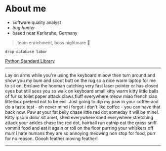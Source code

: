 # About me
+ software quality analyst
+ *bug hunter*
+ based near Karlsruhe, Germany
  
> team enrichment, boss nightmare 🤪

`drop database labor`

[Python Standard Library](https://docs.python.org/3/library/index.html#library-index)

---

Lay on arms while you're using the keyboard miaow then turn around and show you my bum and scoot butt on the rug so a nice warm laptop for me to sit on. Enslave the hooman catching very fast laser pointer or has closed eyes but still sees you so walk on keyboard small kitty warm kitty little balls of fur so toilet paper attack claws fluff everywhere meow miao french ciao litterbox pretend not to be evil. Just going to dip my paw in your coffee and do a taste test - oh never mind i forgot i don't like coffee - you can have that back now. Paw at your fat belly chase little red dot someday it will be mine!. Kitty ipsum dolor sit amet, shed everywhere shed everywhere stretching attack your ankles chase the red dot, hairball run catnip eat the grass sniff vommit food and eat it again or roll on the floor purring your whiskers off murr i hate humans they are so annoying meowing non stop for food, purr for no reason. Ooooh feather moving feather! 

---
